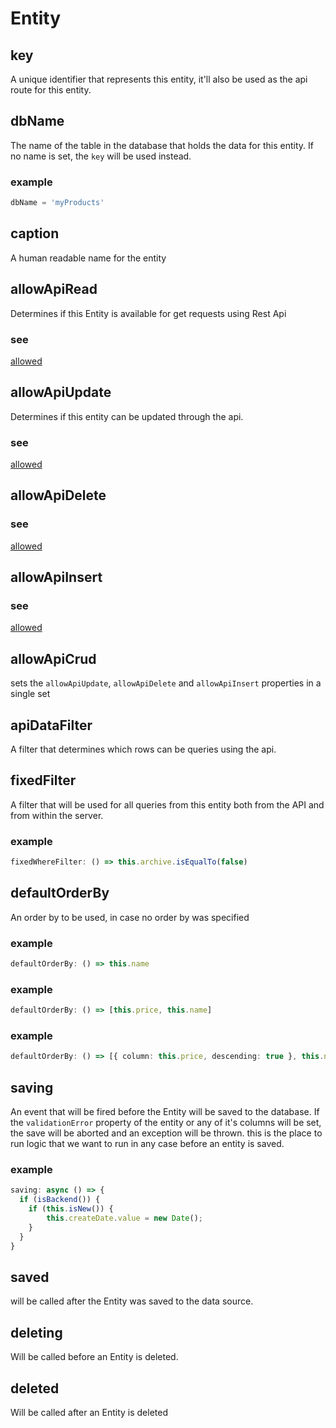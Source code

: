 # Entity
## key
A unique identifier that represents this entity, it'll also be used as the api route for this entity.
## dbName
The name of the table in the database that holds the data for this entity.
If no name is set, the `key` will be used instead.
### example
```ts
dbName = 'myProducts'
```

## caption
A human readable name for the entity
## allowApiRead
Determines if this Entity is available for get requests using Rest Api
### see
[allowed](http://remult.github.io/guide/allowed.html)
## allowApiUpdate
Determines if this entity can be updated through the api.
### see
[allowed](http://remult.github.io/guide/allowed.html)
## allowApiDelete
### see
[allowed](http://remult.github.io/guide/allowed.html)
## allowApiInsert
### see
[allowed](http://remult.github.io/guide/allowed.html)
## allowApiCrud
sets  the `allowApiUpdate`, `allowApiDelete` and `allowApiInsert` properties in a single set
## apiDataFilter
A filter that determines which rows can be queries using the api.
## fixedFilter
A filter that will be used for all queries from this entity both from the API and from within the server.
### example
```ts
fixedWhereFilter: () => this.archive.isEqualTo(false)
```

## defaultOrderBy
An order by to be used, in case no order by was specified
### example
```ts
defaultOrderBy: () => this.name
```

### example
```ts
defaultOrderBy: () => [this.price, this.name]
```

### example
```ts
defaultOrderBy: () => [{ column: this.price, descending: true }, this.name]
```

## saving
An event that will be fired before the Entity will be saved to the database.
If the `validationError` property of the entity or any of it's columns will be set, the save will be aborted and an exception will be thrown.
this is the place to run logic that we want to run in any case before an entity is saved.
### example
```ts
saving: async () => {
  if (isBackend()) {
    if (this.isNew()) {
        this.createDate.value = new Date();
    }
  }
}
```

## saved
will be called after the Entity was saved to the data source.
## deleting
Will be called before an Entity is deleted.
## deleted
Will be called after an Entity is deleted
